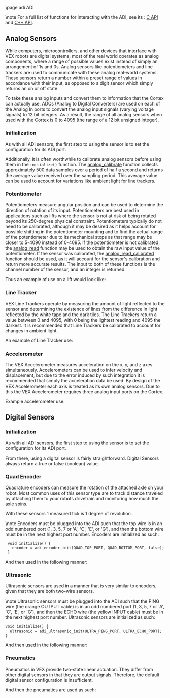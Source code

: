 \page adi ADI

\note 
For a full list of functions for interacting with the ADI, see its
: [C API](../../api/c/adi.html) and [C++ API](../../api/cpp/adi.html).

## Analog Sensors

While computers, microcontrollers, and other devices that interface with
VEX robots are digital systems, most of the real world operates as
analog components, where a range of possible values exist instead of
simply an arrangement of 1s and 0s. Analog sensors like potentiometers
and line trackers are used to communicate with these analog real-world
systems. These sensors return a number within a preset range of values
in accordance with their input, as opposed to a digit sensor which
simply returns an on or off state.

To take these analog inputs and convert them to information that the
Cortex can actually use, ADCs (Analog to Digital Converters) are used on
each of the Analog In ports to convert the analog input signals (varying
voltage signals) to 12 bit integers. As a result, the range of all
analog sensors when used with the Cortex is 0 to 4095 (the range of a 12
bit unsigned integer).

### Initialization

As with all ADI sensors, the first step to using the sensor is to set
the configuration for its ADI port.

Additionally, it is often worthwhile to calibrate analog sensors before
using them in the `initialize()` function. The
[analog_calibrate](../../api/c/adi.html#adi-analog-calibrate) function
collects approximately 500 data samples over a period of half a second
and returns the average value received over the sampling period. This
average value can be used to account for variations like ambient light
for line trackers.

### Potentiometer

Potentiometers measure angular position and can be used to determine the
direction of rotation of its input. Potentiometers are best used in
applications such as lifts where the sensor is not at risk of being
rotated beyond its 250-degree physical constraint. Potentiometers
typically do not need to be calibrated, although it may be desired as it
helps account for possible shifting in the potentiometer mounting and to
find the actual range of the potentiometer due to its mechanical stops
as that range may be closer to 5-4090 instead of 0-4095. If the
potentiometer is not calibrated, the
[analog_read](../../api/c/adi.html#adi-analog-read) function may be
used to obtain the raw input value of the potentiometer. If the sensor
was calibrated, the
[analog_read_calibrated](../../api/c/adi.html#adi-analog-read-calibrated)
function should be used, as it will account for the sensor's calibration
and return more accurate results. The input to both of these functions
is the channel number of the sensor, and an integer is returned.

Thus an example of use on a lift would look like:

### Line Tracker

VEX Line Trackers operate by measuring the amount of light reflected to
the sensor and determining the existence of lines from the difference in
light reflected by the white tape and the dark tiles. The Line Trackers
return a value between 0 and 4095, with 0 being the lightest reading and
4095 the darkest. It is recommended that Line Trackers be calibrated to
account for changes in ambient light.

An example of Line Tracker use:

### Accelerometer

The VEX Accelerometer measures acceleration on the x, y, and z axes
simultaneously. Accelerometers can be used to infer velocity and
displacement, but due to the error induced by such integration it is
recommended that simply the acceleration data be used. By design of the
VEX Accelerometer each axis is treated as its own analog sensors. Due to
this the VEX Accelerometer requires three analog input ports on the
Cortex.

Example accelerometer use:

## Digital Sensors

### Initialization

As with all ADI sensors, the first step to using the sensor is to set
the configuration for its ADI port.

From there, using a digital sensor is fairly straightforward. Digital
Sensors always return a true or false (boolean) value.

### Quad Encoder

Quadrature encoders can measure the rotation of the attached axle on
your robot. Most common uses of this sensor type are to track distance
traveled by attaching them to your robots drivetrain and monitoring how
much the axle spins.

With these sensors 1 measured tick is 1 degree of revolution.

\note
Encoders must be plugged into the ADI such that the top wire
is in an odd numbered port (1, 3, 5, 7 or 'A', 'C', 'E', or 'G'),
and then the bottom wire must be in the next highest port number.
Encoders are initialized as such:
```{.c}
 void initialize() {
   encoder = adi_encoder_init(QUAD_TOP_PORT, QUAD_BOTTOM_PORT, false);
 }
 ```

And then used in the following manner:

### Ultrasonic

Ultrasonic sensors are used in a manner that is very similar to
encoders, given that they are both two-wire sensors.

\note
Ultrasonic sensors must be plugged into the ADI such that the PING wire
(the orange OUTPUT cable) is in an odd numbered port (1, 3, 5, 7
or 'A', 'C', 'E', or 'G'), and then the ECHO wire (the yellow
INPUT cable) must be in the next highest port number.
Ultrasonic sensors are initialized as such:
 ```{.c}
void initialize() {
   ultrasonic = adi_ultrasonic_init(ULTRA_PING_PORT, ULTRA_ECHO_PORT);
 }
```

And then used in the following manner:

### Pneumatics

Pneumatics in VEX provide two-state linear actuation. They differ from
other digital sensors in that they are output signals. Therefore, the
default digital sensor configuration is insufficient.

And then the pneumatics are used as such:
